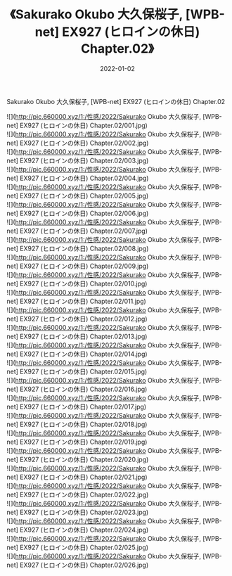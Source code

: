 ﻿---
layout: post
title:  《Sakurako Okubo 大久保桜子, [WPB-net] EX927 (ヒロインの休日) Chapter.02》
date:   2022-01-02
img: http://pic.660000.xyz/1:/性感/2022/Sakurako Okubo 大久保桜子, [WPB-net] EX927 (ヒロインの休日) Chapter.02/000.jpg
categories: [美女, 清纯, 唯美]
---

Sakurako Okubo 大久保桜子, [WPB-net] EX927 (ヒロインの休日) Chapter.02

  ![](http://pic.660000.xyz/1:/性感/2022/Sakurako Okubo 大久保桜子, [WPB-net] EX927 (ヒロインの休日) Chapter.02/001.jpg) <br> ![](http://pic.660000.xyz/1:/性感/2022/Sakurako Okubo 大久保桜子, [WPB-net] EX927 (ヒロインの休日) Chapter.02/002.jpg) <br> ![](http://pic.660000.xyz/1:/性感/2022/Sakurako Okubo 大久保桜子, [WPB-net] EX927 (ヒロインの休日) Chapter.02/003.jpg) <br> ![](http://pic.660000.xyz/1:/性感/2022/Sakurako Okubo 大久保桜子, [WPB-net] EX927 (ヒロインの休日) Chapter.02/004.jpg) <br> ![](http://pic.660000.xyz/1:/性感/2022/Sakurako Okubo 大久保桜子, [WPB-net] EX927 (ヒロインの休日) Chapter.02/005.jpg) <br> ![](http://pic.660000.xyz/1:/性感/2022/Sakurako Okubo 大久保桜子, [WPB-net] EX927 (ヒロインの休日) Chapter.02/006.jpg) <br> ![](http://pic.660000.xyz/1:/性感/2022/Sakurako Okubo 大久保桜子, [WPB-net] EX927 (ヒロインの休日) Chapter.02/007.jpg) <br> ![](http://pic.660000.xyz/1:/性感/2022/Sakurako Okubo 大久保桜子, [WPB-net] EX927 (ヒロインの休日) Chapter.02/008.jpg) <br> ![](http://pic.660000.xyz/1:/性感/2022/Sakurako Okubo 大久保桜子, [WPB-net] EX927 (ヒロインの休日) Chapter.02/009.jpg) <br> ![](http://pic.660000.xyz/1:/性感/2022/Sakurako Okubo 大久保桜子, [WPB-net] EX927 (ヒロインの休日) Chapter.02/010.jpg) <br> ![](http://pic.660000.xyz/1:/性感/2022/Sakurako Okubo 大久保桜子, [WPB-net] EX927 (ヒロインの休日) Chapter.02/011.jpg) <br> ![](http://pic.660000.xyz/1:/性感/2022/Sakurako Okubo 大久保桜子, [WPB-net] EX927 (ヒロインの休日) Chapter.02/012.jpg) <br> ![](http://pic.660000.xyz/1:/性感/2022/Sakurako Okubo 大久保桜子, [WPB-net] EX927 (ヒロインの休日) Chapter.02/013.jpg) <br> ![](http://pic.660000.xyz/1:/性感/2022/Sakurako Okubo 大久保桜子, [WPB-net] EX927 (ヒロインの休日) Chapter.02/014.jpg) <br> ![](http://pic.660000.xyz/1:/性感/2022/Sakurako Okubo 大久保桜子, [WPB-net] EX927 (ヒロインの休日) Chapter.02/015.jpg) <br> ![](http://pic.660000.xyz/1:/性感/2022/Sakurako Okubo 大久保桜子, [WPB-net] EX927 (ヒロインの休日) Chapter.02/016.jpg) <br> ![](http://pic.660000.xyz/1:/性感/2022/Sakurako Okubo 大久保桜子, [WPB-net] EX927 (ヒロインの休日) Chapter.02/017.jpg) <br> ![](http://pic.660000.xyz/1:/性感/2022/Sakurako Okubo 大久保桜子, [WPB-net] EX927 (ヒロインの休日) Chapter.02/018.jpg) <br> ![](http://pic.660000.xyz/1:/性感/2022/Sakurako Okubo 大久保桜子, [WPB-net] EX927 (ヒロインの休日) Chapter.02/019.jpg) <br> ![](http://pic.660000.xyz/1:/性感/2022/Sakurako Okubo 大久保桜子, [WPB-net] EX927 (ヒロインの休日) Chapter.02/020.jpg) <br> ![](http://pic.660000.xyz/1:/性感/2022/Sakurako Okubo 大久保桜子, [WPB-net] EX927 (ヒロインの休日) Chapter.02/021.jpg) <br> ![](http://pic.660000.xyz/1:/性感/2022/Sakurako Okubo 大久保桜子, [WPB-net] EX927 (ヒロインの休日) Chapter.02/022.jpg) <br> ![](http://pic.660000.xyz/1:/性感/2022/Sakurako Okubo 大久保桜子, [WPB-net] EX927 (ヒロインの休日) Chapter.02/023.jpg) <br> ![](http://pic.660000.xyz/1:/性感/2022/Sakurako Okubo 大久保桜子, [WPB-net] EX927 (ヒロインの休日) Chapter.02/024.jpg) <br> ![](http://pic.660000.xyz/1:/性感/2022/Sakurako Okubo 大久保桜子, [WPB-net] EX927 (ヒロインの休日) Chapter.02/025.jpg) <br> ![](http://pic.660000.xyz/1:/性感/2022/Sakurako Okubo 大久保桜子, [WPB-net] EX927 (ヒロインの休日) Chapter.02/026.jpg) <br>